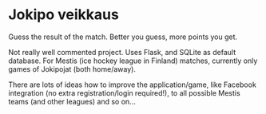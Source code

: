 # Jokipo veikkaus

Guess the result of the match. Better you guess, more points you get.



Not really well commented project. Uses Flask, and SQLite as default database.
For Mestis (ice hockey league in Finland) matches, currently only games of Jokipojat (both home/away).

There are lots of ideas how to improve the application/game, like Facebook integration (no extra registration/login required!), to all possible Mestis teams (and other leagues) and so on...
